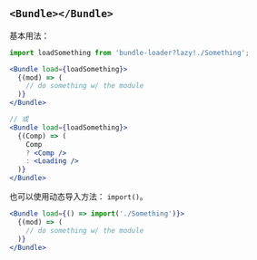 ## `<Bundle></Bundle>`

基本用法：

```jsx
import loadSomething from 'bundle-loader?lazy!./Something';

<Bundle load={loadSomething}>
  {(mod) => (
    // do something w/ the module
  )}
</Bundle>

// 或
<Bundle load={loadSomething}>
  {(Comp) => (
    Comp
    ? <Comp />
    : <Loading />
  )}
</Bundle>
```

也可以使用动态导入方法： `import()`。

```jsx
<Bundle load={() => import('./Something')}>
  {(mod) => (
    // do something w/ the module
  )}
</Bundle>
```
